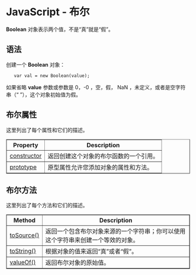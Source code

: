 # JavaScript - 布尔
**Boolean** 对象表示两个值，不是“真”就是“假”。

## 语法

创建一个 **Boolean** 对象：

  ```
     var val = new Boolean(value);
  ``` 
 
如果省略 **value** 参数或参数是 0，-0 ，空，假， NaN ，未定义，或者是空字符串（“ ”），这个对象初始值为假。   

## 布尔属性

这里列出了每个属性和它们的描述。

<table border="1" >
<tr>
<th>Property</th>
<th>Description</th>
</tr>
<tr>
<td><a href="http://www.tutorialspoint.com/javascript/boolean_constructor.htm">constructor</a></td>
<td>返回创建这个对象的布尔函数的一个引用。</td>
</tr>
<tr>
<td><a href="http://www.tutorialspoint.com/javascript/object_prototype.htm">prototype</a></td>
<td>原型属性允许您添加对象的属性和方法。</td>
</tr>
</table>

## 布尔方法

这里列出了每个方法和它们的描述。

<table border="1">
<tr>
<th>Method</th>
<th>Description</th>
</tr>
<tr>
<td><a href="http://www.tutorialspoint.com/javascript/boolean_tosource.htm">toSource()</a></td>
<td>返回一个包含布尔对象来源的一个字符串；你可以使用这个字符串来创建一个等效的对象。</td>
</tr>
<tr>
<td><a href="http://www.tutorialspoint.com/javascript/boolean_tostring.htm">toString()</a></td>
<td>
根据对象的值来返回“真”或者“假”。</td>
</tr>
<tr>
<td><a href="http://www.tutorialspoint.com/javascript/boolean_valueof.htm">valueOf()</a></td>
<td>返回布尔对象的原始值。</td>
</tr>
</table>
    


